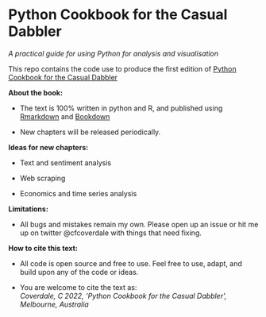 # Python Cookbook for the Casual Dabbler

*A practical guide for using Python for analysis and visualisation*

This repo contains the code use to produce the first edition of [Python Cookbook for the Casual Dabbler](https://charlescoverdale.github.io/pythoncasualdabbler/)

**About the book:**

-   The text is 100% written in python and R, and published using [Rmarkdown](https://rmarkdown.rstudio.com/) and [Bookdown](https://bookdown.org/)

-   New chapters will be released periodically.

**Ideas for new chapters:**

-   Text and sentiment analysis

-   Web scraping

-   Economics and time series analysis

**Limitations:**

-   All bugs and mistakes remain my own. Please open up an issue or hit me up on twitter \@cfcoverdale with things that need fixing.

**How to cite this text:**

-   All code is open source and free to use. Feel free to use, adapt, and build upon any of the code or ideas.

-   You are welcome to cite the text as:  
    *Coverdale, C 2022, 'Python Cookbook for the Casual Dabbler', Melbourne, Australia*
